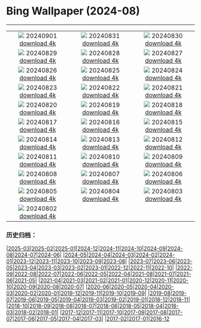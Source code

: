 # Bing Wallpaper (2024-08)
**************
| | | |
| :----: | :----: | :----: |
| ![](https://www.bing.com/th?id=OHR.ThamesLondon_EN-IN2201451554_1920x1080.jpg) 20240901 [download 4k](https://www.bing.com/th?id=OHR.ThamesLondon_EN-IN2201451554_UHD.jpg) | ![](https://www.bing.com/th?id=OHR.DjanetAlgeria_EN-IN1880956214_1920x1080.jpg) 20240831 [download 4k](https://www.bing.com/th?id=OHR.DjanetAlgeria_EN-IN1880956214_UHD.jpg) | ![](https://www.bing.com/th?id=OHR.WhaleSharkDay_EN-IN1617510782_1920x1080.jpg) 20240830 [download 4k](https://www.bing.com/th?id=OHR.WhaleSharkDay_EN-IN1617510782_UHD.jpg) |
| ![](https://www.bing.com/th?id=OHR.CastellfollitSpain_EN-IN0193235815_1920x1080.jpg) 20240829 [download 4k](https://www.bing.com/th?id=OHR.CastellfollitSpain_EN-IN0193235815_UHD.jpg) | ![](https://www.bing.com/th?id=OHR.ParalympicsParis_EN-IN0481603176_1920x1080.jpg) 20240828 [download 4k](https://www.bing.com/th?id=OHR.ParalympicsParis_EN-IN0481603176_UHD.jpg) | ![](https://www.bing.com/th?id=OHR.YoungCaiman_EN-IN9705347910_1920x1080.jpg) 20240827 [download 4k](https://www.bing.com/th?id=OHR.YoungCaiman_EN-IN9705347910_UHD.jpg) |
| ![](https://www.bing.com/th?id=OHR.PalmyraAtoll_EN-IN9487861231_1920x1080.jpg) 20240826 [download 4k](https://www.bing.com/th?id=OHR.PalmyraAtoll_EN-IN9487861231_UHD.jpg) | ![](https://www.bing.com/th?id=OHR.GolcondaFort_EN-IN3908727493_1920x1080.jpg) 20240825 [download 4k](https://www.bing.com/th?id=OHR.GolcondaFort_EN-IN3908727493_UHD.jpg) | ![](https://www.bing.com/th?id=OHR.KatahdinWoods_EN-IN9245397268_1920x1080.jpg) 20240824 [download 4k](https://www.bing.com/th?id=OHR.KatahdinWoods_EN-IN9245397268_UHD.jpg) |
| ![](https://www.bing.com/th?id=OHR.PrasatPhanom_EN-IN2102190312_1920x1080.jpg) 20240823 [download 4k](https://www.bing.com/th?id=OHR.PrasatPhanom_EN-IN2102190312_UHD.jpg) | ![](https://www.bing.com/th?id=OHR.OceanCityMD_EN-IN0871145545_1920x1080.jpg) 20240822 [download 4k](https://www.bing.com/th?id=OHR.OceanCityMD_EN-IN0871145545_UHD.jpg) | ![](https://www.bing.com/th?id=OHR.NazcaBooby_EN-IN0321873603_1920x1080.jpg) 20240821 [download 4k](https://www.bing.com/th?id=OHR.NazcaBooby_EN-IN0321873603_UHD.jpg) |
| ![](https://www.bing.com/th?id=OHR.TetonSunrise_EN-IN0048035143_1920x1080.jpg) 20240820 [download 4k](https://www.bing.com/th?id=OHR.TetonSunrise_EN-IN0048035143_UHD.jpg) | ![](https://www.bing.com/th?id=OHR.FestivalRakhi_EN-IN9632575091_1920x1080.jpg) 20240819 [download 4k](https://www.bing.com/th?id=OHR.FestivalRakhi_EN-IN9632575091_UHD.jpg) | ![](https://www.bing.com/th?id=OHR.HuntingtonBeach_EN-IN9332234048_1920x1080.jpg) 20240818 [download 4k](https://www.bing.com/th?id=OHR.HuntingtonBeach_EN-IN9332234048_UHD.jpg) |
| ![](https://www.bing.com/th?id=OHR.AlfanzinaLighthouse_EN-IN9099733197_1920x1080.jpg) 20240817 [download 4k](https://www.bing.com/th?id=OHR.AlfanzinaLighthouse_EN-IN9099733197_UHD.jpg) | ![](https://www.bing.com/th?id=OHR.JapanRollerCoaster_EN-IN8774755618_1920x1080.jpg) 20240816 [download 4k](https://www.bing.com/th?id=OHR.JapanRollerCoaster_EN-IN8774755618_UHD.jpg) | ![](https://www.bing.com/th?id=OHR.RedFortID_EN-IN8417084718_1920x1080.jpg) 20240815 [download 4k](https://www.bing.com/th?id=OHR.RedFortID_EN-IN8417084718_UHD.jpg) |
| ![](https://www.bing.com/th?id=OHR.WatarrkaLizard_EN-IN4528148622_1920x1080.jpg) 20240814 [download 4k](https://www.bing.com/th?id=OHR.WatarrkaLizard_EN-IN4528148622_UHD.jpg) | ![](https://www.bing.com/th?id=OHR.DugiOtokCroatia_EN-IN7497189787_1920x1080.jpg) 20240813 [download 4k](https://www.bing.com/th?id=OHR.DugiOtokCroatia_EN-IN7497189787_UHD.jpg) | ![](https://www.bing.com/th?id=OHR.ElephantsAmboseli_EN-IN6966931510_1920x1080.jpg) 20240812 [download 4k](https://www.bing.com/th?id=OHR.ElephantsAmboseli_EN-IN6966931510_UHD.jpg) |
| ![](https://www.bing.com/th?id=OHR.TofinoVancouver_EN-IN6327643260_1920x1080.jpg) 20240811 [download 4k](https://www.bing.com/th?id=OHR.TofinoVancouver_EN-IN6327643260_UHD.jpg) | ![](https://www.bing.com/th?id=OHR.JoshuaTreeNP_EN-IN4447271729_1920x1080.jpg) 20240810 [download 4k](https://www.bing.com/th?id=OHR.JoshuaTreeNP_EN-IN4447271729_UHD.jpg) | ![](https://www.bing.com/th?id=OHR.HangCave_EN-IN5640527051_1920x1080.jpg) 20240809 [download 4k](https://www.bing.com/th?id=OHR.HangCave_EN-IN5640527051_UHD.jpg) |
| ![](https://www.bing.com/th?id=OHR.SpottedOwlet_EN-IN6300276493_1920x1080.jpg) 20240808 [download 4k](https://www.bing.com/th?id=OHR.SpottedOwlet_EN-IN6300276493_UHD.jpg) | ![](https://www.bing.com/th?id=OHR.MichiganLighthouse_EN-IN5667907086_1920x1080.jpg) 20240807 [download 4k](https://www.bing.com/th?id=OHR.MichiganLighthouse_EN-IN5667907086_UHD.jpg) | ![](https://www.bing.com/th?id=OHR.MolokiniHawaii_EN-IN4587072198_1920x1080.jpg) 20240806 [download 4k](https://www.bing.com/th?id=OHR.MolokiniHawaii_EN-IN4587072198_UHD.jpg) |
| ![](https://www.bing.com/th?id=OHR.HertfordshireLavender_EN-IN4194143744_1920x1080.jpg) 20240805 [download 4k](https://www.bing.com/th?id=OHR.HertfordshireLavender_EN-IN4194143744_UHD.jpg) | ![](https://www.bing.com/th?id=OHR.ImpalaOxpecker_EN-IN3497314730_1920x1080.jpg) 20240804 [download 4k](https://www.bing.com/th?id=OHR.ImpalaOxpecker_EN-IN3497314730_UHD.jpg) | ![](https://www.bing.com/th?id=OHR.WulongKarst_EN-IN3139596004_1920x1080.jpg) 20240803 [download 4k](https://www.bing.com/th?id=OHR.WulongKarst_EN-IN3139596004_UHD.jpg) |
| ![](https://www.bing.com/th?id=OHR.TrunkBay_EN-IN2631653470_1920x1080.jpg) 20240802 [download 4k](https://www.bing.com/th?id=OHR.TrunkBay_EN-IN2631653470_UHD.jpg) |  |  |

### 历史归档：

|[2025-03](bing/2025-03/2025-03.md)|[2025-02](bing/2025-02/2025-02.md)|[2025-01](bing/2025-01/2025-01.md)|[2024-12](bing/2024-12/2024-12.md)|[2024-11](bing/2024-11/2024-11.md)|[2024-10](bing/2024-10/2024-10.md)|[2024-09](bing/2024-09/2024-09.md)|[2024-08](bing/2024-08/2024-08.md)|[2024-07](bing/2024-07/2024-07.md)|[2024-06](bing/2024-06/2024-06.md)|
|[2024-05](bing/2024-05/2024-05.md)|[2024-04](bing/2024-04/2024-04.md)|[2024-03](bing/2024-03/2024-03.md)|[2024-02](bing/2024-02/2024-02.md)|[2024-01](bing/2024-01/2024-01.md)|[2023-12](bing/2023-12/2023-12.md)|[2023-11](bing/2023-11/2023-11.md)|[2023-10](bing/2023-10/2023-10.md)|[2023-09](bing/2023-09/2023-09.md)|[2023-08](bing/2023-08/2023-08.md)|
|[2023-07](bing/2023-07/2023-07.md)|[2023-06](bing/2023-06/2023-06.md)|[2023-05](bing/2023-05/2023-05.md)|[2023-04](bing/2023-04/2023-04.md)|[2023-03](bing/2023-03/2023-03.md)|[2023-02](bing/2023-02/2023-02.md)|[2023-01](bing/2023-01/2023-01.md)|[2022-12](bing/2022-12/2022-12.md)|[2022-11](bing/2022-11/2022-11.md)|[2022-10](bing/2022-10/2022-10.md)|
|[2022-09](bing/2022-09/2022-09.md)|[2022-08](bing/2022-08/2022-08.md)|[2022-07](bing/2022-07/2022-07.md)|[2022-06](bing/2022-06/2022-06.md)|[2022-05](bing/2022-05/2022-05.md)|[2022-04](bing/2022-04/2022-04.md)|[2021-08](bing/2021-08/2021-08.md)|[2021-07](bing/2021-07/2021-07.md)|[2021-06](bing/2021-06/2021-06.md)|[2021-05](bing/2021-05/2021-05.md)|
|[2021-04](bing/2021-04/2021-04.md)|[2021-03](bing/2021-03/2021-03.md)|[2021-02](bing/2021-02/2021-02.md)|[2021-01](bing/2021-01/2021-01.md)|[2020-12](bing/2020-12/2020-12.md)|[2020-11](bing/2020-11/2020-11.md)|[2020-10](bing/2020-10/2020-10.md)|[2020-09](bing/2020-09/2020-09.md)|[2020-08](bing/2020-08/2020-08.md)|[2020-07](bing/2020-07/2020-07.md)|
|[2020-06](bing/2020-06/2020-06.md)|[2020-05](bing/2020-05/2020-05.md)|[2020-04](bing/2020-04/2020-04.md)|[2020-03](bing/2020-03/2020-03.md)|[2020-02](bing/2020-02/2020-02.md)|[2020-01](bing/2020-01/2020-01.md)|[2019-12](bing/2019-12/2019-12.md)|[2019-11](bing/2019-11/2019-11.md)|[2019-10](bing/2019-10/2019-10.md)|[2019-09](bing/2019-09/2019-09.md)|
|[2019-08](bing/2019-08/2019-08.md)|[2019-07](bing/2019-07/2019-07.md)|[2019-06](bing/2019-06/2019-06.md)|[2019-05](bing/2019-05/2019-05.md)|[2019-04](bing/2019-04/2019-04.md)|[2019-03](bing/2019-03/2019-03.md)|[2019-02](bing/2019-02/2019-02.md)|[2019-01](bing/2019-01/2019-01.md)|[2018-12](bing/2018-12/2018-12.md)|[2018-11](bing/2018-11/2018-11.md)|
|[2018-10](bing/2018-10/2018-10.md)|[2018-09](bing/2018-09/2018-09.md)|[2018-08](bing/2018-08/2018-08.md)|[2018-07](bing/2018-07/2018-07.md)|[2018-06](bing/2018-06/2018-06.md)|[2018-05](bing/2018-05/2018-05.md)|[2018-04](bing/2018-04/2018-04.md)|[2018-03](bing/2018-03/2018-03.md)|[2018-02](bing/2018-02/2018-02.md)|[2018-01](bing/2018-01/2018-01.md)|
|[2017-12](bing/2017-12/2017-12.md)|[2017-11](bing/2017-11/2017-11.md)|[2017-10](bing/2017-10/2017-10.md)|[2017-09](bing/2017-09/2017-09.md)|[2017-08](bing/2017-08/2017-08.md)|[2017-07](bing/2017-07/2017-07.md)|[2017-06](bing/2017-06/2017-06.md)|[2017-05](bing/2017-05/2017-05.md)|[2017-04](bing/2017-04/2017-04.md)|[2017-03](bing/2017-03/2017-03.md)|
|[2017-02](bing/2017-02/2017-02.md)|[2017-01](bing/2017-01/2017-01.md)|[2016-12](bing/2016-12/2016-12.md)